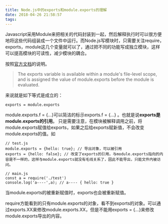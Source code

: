 ```yaml
---
title: Node.js中的exports和module.exports的理解
date: 2018-04-26 21:58:57
tags:
---
```


Javascript采用Module来把相关的代码封装到一起，然后解释执行时可以很方便地将这些代码组装成一个文件中运行。而Node.js写模块时，只需要关注require，exports，module这几个变量就可以了，通过把不同的功能写成独立模块，这样可以提高模块的可读性，减少模块的耦合。

按照[官方文档](https://nodejs.org/docs/latest/api/modules.html#modules_exports_shortcut)的说明。
> The exports variable is available within a module's file-level scope, and is assigned the value of module.exports before the module is evaluated.

来说就是如下等式是成立的：
```
exports = module.exports
```
module.exports.f = {...}可以简洁的标示exports.f = {...} 。也就是说**exports是module.exports的引用**。
只是需要注意，在模块被解释调用之前，将module.exports赋值给exports，如果之后给exports赋新值，不会改变module.exports的值。如
```
// test.js
module.exports = {hello: true}; // 导出对象，可以被引用
exports = {hello: false}; // 改变了exports的引用，与module.exports指向的内容是不一样的，这样与module.exports就没有毛线关系了，因此不能导出，只能文件内被访问。

// main.js
const a = require('./test')
console.log('a----',a); // a---- { hello: true }
```
当module.exports的被重新赋值时，exports也会被重新赋值。

require方能看到的只有module.exports的对象，看不到exports的对象。可以通过exports.XX来修改module.exports.XX，但是不能用exports = {...}来修改module.exports导出的内容。